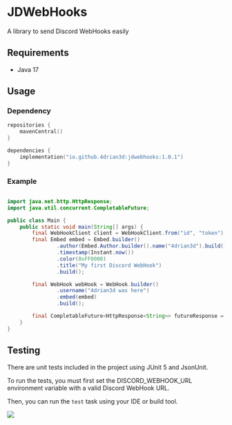 # JDWebHooks

A library to send Discord WebHooks easily

## Requirements
- Java 17

## Usage

### Dependency
```kotlin
repositories {
    mavenCentral()
}

dependencies {
    implementation("io.github.4drian3d:jdwebhooks:1.0.1")
}
```

### Example

```java

import java.net.http.HttpResponse;
import java.util.concurrent.CompletableFuture;

public class Main {
    public static void main(String[] args) {
        final WebHookClient client = WebHookClient.from("id", "token");
        final Embed embed = Embed.builder()
                .author(Embed.Author.builder().name("4drian3d").build())
                .timestamp(Instant.now())
                .color(0xFF0000)
                .title("My first Discord WebHook")
                .build();

        final WebHook webHook = WebHook.builder()
                .username("4drian3d was here")
                .embed(embed)
                .build();

        final CompletableFuture<HttpResponse<String>> futureResponse = client.sendWebHook(webHook);
    }
}

```

## Testing

There are unit tests included in the project using JUnit 5 and JsonUnit.

To run the tests, you must first set the DISCORD_WEBHOOK_URL environment variable with a valid Discord WebHook URL.

Then, you can run the `test` task using your IDE or build tool.

![](https://github.com/4drian3d/JDWebHooks/assets/68704415/e0950431-24c6-42b7-9f3b-302a7e7be8ef)
